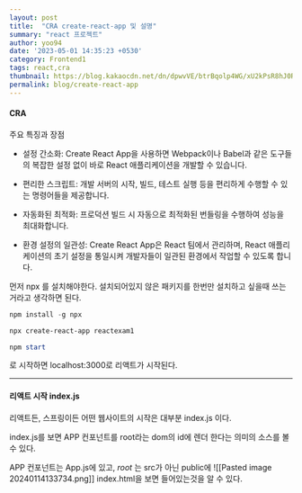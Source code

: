 ```yaml
---
layout: post
title:  "CRA create-react-app 및 설명"
summary: "react 프로젝트"
author: yoo94
date: '2023-05-01 14:35:23 +0530'
category: Frontend1
tags: react,cra
thumbnail: https://blog.kakaocdn.net/dn/dpwvVE/btrBqolp4WG/xU2kPsR8hJ0Rpx9B1LSoZ1/img.png
permalink: blog/create-react-app
---
```


#### CRA

주요 특징과 장점
- 설정 간소화: Create React App을 사용하면 Webpack이나 Babel과 같은 도구들의 복잡한 설정 없이 바로 React 애플리케이션을 개발할 수 있습니다.

- 편리한 스크립트: 개발 서버의 시작, 빌드, 테스트 실행 등을 편리하게 수행할 수 있는 명령어들을 제공합니다.

- 자동화된 최적화: 프로덕션 빌드 시 자동으로 최적화된 번들링을 수행하여 성능을 최대화합니다.

- 환경 설정의 일관성: Create React App은 React 팀에서 관리하며, React 애플리케이션의 초기 설정을 통일시켜 개발자들이 일관된 환경에서 작업할 수 있도록 합니다.


먼저 npx 를 설치해야한다.
설치되어있지 않은 패키지를 한번만 설치하고 싶을때 쓰는거라고 생각하면 된다.

```powershell
npm install -g npx
```

```powershell
npx create-react-app reactexam1
```

```powershell
npm start
```
로 시작하면 localhost:3000로 리액트가 시작된다.

---
#### 리액트 시작 index.js

리액트든, 스프링이든 어떤 웹사이트의 시작은 대부분
index.js
이다.

 index.js를 보면 APP 컨포넌트를 root라는 dom의 id에 렌더 한다는 의미의 소스를 볼 수 있다.

APP 컨포넌트는 App.js에 있고, *root* 는 src가 아닌 public에 ![[Pasted image 20240114133734.png]]
index.html을 보면 들어있는것을 알 수 있다.
